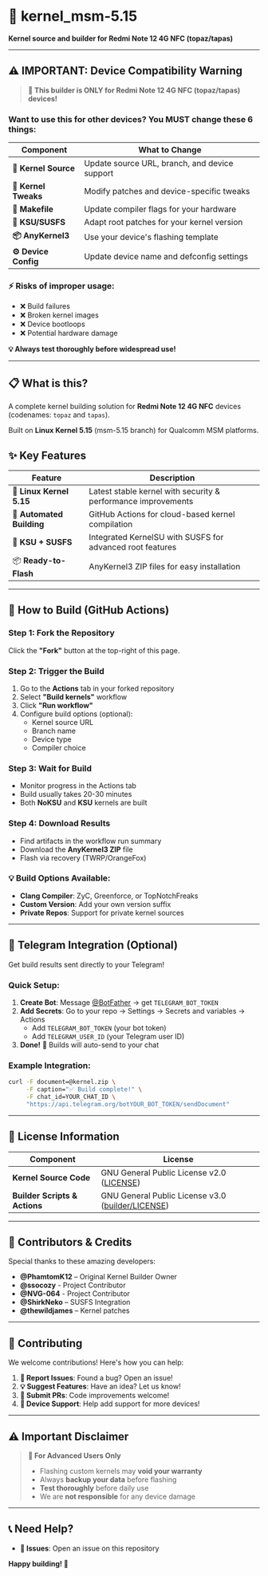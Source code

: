 # 🔧 kernel_msm-5.15

**Kernel source and builder for Redmi Note 12 4G NFC (topaz/tapas)**

---

## ⚠️ **IMPORTANT: Device Compatibility Warning**

> **🚨 This builder is ONLY for Redmi Note 12 4G NFC (topaz/tapas) devices!**

### Want to use this for other devices? You MUST change these 6 things:

| Component | What to Change |
|-----------|---------------|
| **🔗 Kernel Source** | Update source URL, branch, and device support |
| **🔧 Kernel Tweaks** | Modify patches and device-specific tweaks |
| **📝 Makefile** | Update compiler flags for your hardware |
| **🔐 KSU/SUSFS** | Adapt root patches for your kernel version |
| **📦 AnyKernel3** | Use your device's flashing template |
| **⚙️ Device Config** | Update device name and defconfig settings |

### ⚡ **Risks of improper usage:**
- ❌ Build failures
- ❌ Broken kernel images  
- ❌ Device bootloops
- ❌ Potential hardware damage

**💡 Always test thoroughly before widespread use!**

---

## 📋 **What is this?**

A complete kernel building solution for **Redmi Note 12 4G NFC** devices (codenames: `topaz` and `tapas`).

Built on **Linux Kernel 5.15** (msm-5.15 branch) for Qualcomm MSM platforms.

## ✨ **Key Features**

| Feature | Description |
|---------|-------------|
| 🐧 **Linux Kernel 5.15** | Latest stable kernel with security & performance improvements |
| 🤖 **Automated Building** | GitHub Actions for cloud-based kernel compilation |
| 🔐 **KSU + SUSFS** | Integrated KernelSU with SUSFS for advanced root features |
| 📦 **Ready-to-Flash** | AnyKernel3 ZIP files for easy installation |

---

## 🚀 **How to Build (GitHub Actions)**

### Step 1: Fork the Repository
Click the **"Fork"** button at the top-right of this page.

### Step 2: Trigger the Build
1. Go to the **Actions** tab in your forked repository
2. Select **"Build kernels"** workflow
3. Click **"Run workflow"**
4. Configure build options (optional):
   - Kernel source URL
   - Branch name
   - Device type
   - Compiler choice

### Step 3: Wait for Build
- Monitor progress in the Actions tab
- Build usually takes 20-30 minutes
- Both **NoKSU** and **KSU** kernels are built

### Step 4: Download Results
- Find artifacts in the workflow run summary
- Download the **AnyKernel3 ZIP** file
- Flash via recovery (TWRP/OrangeFox)

### 💡 **Build Options Available:**
- **Clang Compiler**: ZyC, Greenforce, or TopNotchFreaks
- **Custom Version**: Add your own version suffix
- **Private Repos**: Support for private kernel sources

---

## 📱 **Telegram Integration (Optional)**

Get build results sent directly to your Telegram!

### Quick Setup:
1. **Create Bot**: Message [@BotFather](https://t.me/BotFather) → get `TELEGRAM_BOT_TOKEN`
2. **Add Secrets**: Go to your repo → Settings → Secrets and variables → Actions
   - Add `TELEGRAM_BOT_TOKEN` (your bot token)
   - Add `TELEGRAM_USER_ID` (your Telegram user ID)
3. **Done!** 🎉 Builds will auto-send to your chat

### Example Integration:
```bash
curl -F document=@kernel.zip \
     -F caption="✅ Build complete!" \
     -F chat_id=YOUR_CHAT_ID \
     "https://api.telegram.org/botYOUR_BOT_TOKEN/sendDocument"
```

---

## 📄 **License Information**

| Component | License |
|-----------|---------|
| **Kernel Source Code** | GNU General Public License v2.0 ([LICENSE](LICENSE)) |
| **Builder Scripts & Actions** | GNU General Public License v3.0 ([builder/LICENSE](builder/LICENSE)) |

---

## 🤝 **Contributors & Credits**

Special thanks to these amazing developers:

- **@PhamtomK12** – Original Kernel Builder Owner
- **@ssocozy** - Project Contributor
- **@NVG-064** - Project Contributor
- **@ShirkNeko** – SUSFS Integration
- **@thewildjames** – Kernel patches

---

## 🔧 **Contributing**

We welcome contributions! Here's how you can help:

1. **🐛 Report Issues**: Found a bug? Open an issue!
2. **💡 Suggest Features**: Have an idea? Let us know!
3. **🔧 Submit PRs**: Code improvements welcome!
4. **📱 Device Support**: Help add support for more devices!

---

## ⚠️ **Important Disclaimer**

> **🚨 For Advanced Users Only**
> 
> - Flashing custom kernels may **void your warranty**
> - Always **backup your data** before flashing
> - **Test thoroughly** before daily use
> - We are **not responsible** for any device damage

---

## 📞 **Need Help?**

- **🐛 Issues**: Open an issue on this repository

**Happy building! 🎉**

